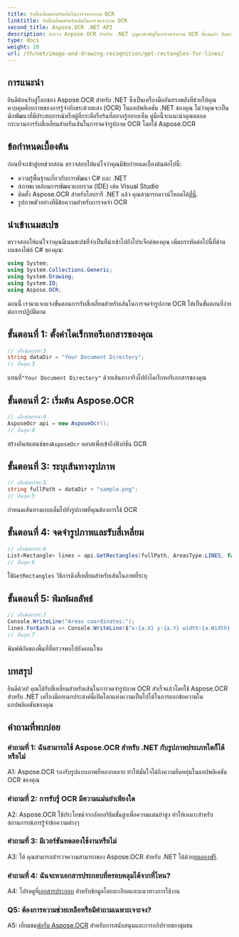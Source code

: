 ```yaml
---
title: รับสี่เหลี่ยมสำหรับเส้นในการจดจำภาพ OCR
linktitle: รับสี่เหลี่ยมสำหรับเส้นในการจดจำภาพ OCR
second_title: Aspose.OCR .NET API
description: สำรวจ Aspose.OCR สำหรับ .NET กุญแจสำคัญในการจดจำภาพ OCR ที่แม่นยำ ปลดปล่อยพลังของการแยกข้อความได้อย่างง่ายดาย
type: docs
weight: 10
url: /th/net/image-and-drawing-recognition/get-rectangles-for-lines/
---
```

## การแนะนำ

ยินดีต้อนรับสู่โลกของ Aspose.OCR สำหรับ .NET ซึ่งเป็นเครื่องมืออันทรงพลังที่ช่วยให้คุณควบคุมศักยภาพของการรู้จำอักขระด้วยแสง (OCR) ในแอปพลิเคชัน .NET ของคุณ ไม่ว่าคุณจะเป็นนักพัฒนาที่มีประสบการณ์หรือผู้ที่กระตือรือร้นที่อยากรู้อยากเห็น คู่มือนี้จะแนะนำคุณตลอดกระบวนการรับสี่เหลี่ยมสำหรับเส้นในการจดจำรูปภาพ OCR โดยใช้ Aspose.OCR

## ข้อกำหนดเบื้องต้น

ก่อนที่จะเข้าสู่บทช่วยสอน ตรวจสอบให้แน่ใจว่าคุณมีข้อกำหนดเบื้องต้นต่อไปนี้:

- ความรู้พื้นฐานเกี่ยวกับการพัฒนา C# และ .NET
- สภาพแวดล้อมการพัฒนาแบบรวม (IDE) เช่น Visual Studio
-  ติดตั้ง Aspose.OCR สำหรับไลบรารี .NET แล้ว คุณสามารถดาวน์โหลดได้[ที่นี่](https://releases.aspose.com/ocr/net/).
- รูปภาพตัวอย่างที่มีข้อความสำหรับการจดจำ OCR

## นำเข้าเนมสเปซ

ตรวจสอบให้แน่ใจว่าคุณมีเนมสเปซที่จำเป็นที่นำเข้าไปยังโปรเจ็กต์ของคุณ เพิ่มบรรทัดต่อไปนี้ที่ด้านบนของไฟล์ C# ของคุณ:

```csharp
using System;
using System.Collections.Generic;
using System.Drawing;
using System.IO;
using Aspose.OCR;
```

ตอนนี้ เรามาแจกแจงขั้นตอนการรับสี่เหลี่ยมสำหรับเส้นในการจดจำรูปภาพ OCR ให้เป็นขั้นตอนที่ง่ายต่อการปฏิบัติตาม

## ขั้นตอนที่ 1: ตั้งค่าไดเร็กทอรีเอกสารของคุณ

```csharp
// เอ็กซ์สตาร์ท:3
string dataDir = "Your Document Directory";
// สิ้นสุด:3
```

 แทนที่`"Your Document Directory"` ด้วยเส้นทางจริงไปยังไดเร็กทอรีเอกสารของคุณ

## ขั้นตอนที่ 2: เริ่มต้น Aspose.OCR

```csharp
// เอ็กซ์สตาร์ท:4
AsposeOcr api = new AsposeOcr();
// สิ้นสุด:4
```

 สร้างอินสแตนซ์ของ`AsposeOcr` คลาสเพื่อเข้าถึงฟังก์ชัน OCR

## ขั้นตอนที่ 3: ระบุเส้นทางรูปภาพ

```csharp
// เอ็กซ์สตาร์ท:5
string fullPath = dataDir + "sample.png";
// สิ้นสุด:5
```

กำหนดเส้นทางแบบเต็มไปยังรูปภาพที่คุณต้องการใช้ OCR

## ขั้นตอนที่ 4: จดจำรูปภาพและรับสี่เหลี่ยม

```csharp
// เอ็กซ์สตาร์ท:6
List<Rectangle> lines = api.GetRectangles(fullPath, AreasType.LINES, false);
// สิ้นสุด:6
```

 ใช้`GetRectangles` วิธีการดึงสี่เหลี่ยมสำหรับเส้นในภาพที่ระบุ

## ขั้นตอนที่ 5: พิมพ์ผลลัพธ์

```csharp
// เอ็กซ์สตาร์ท:7
Console.WriteLine("Areas coordinates:");
lines.ForEach(a => Console.WriteLine($"x:{a.X} y:{a.Y} width:{a.Width} height:{a.Height}"));
// สิ้นสุด:7
```

พิมพ์พิกัดของพื้นที่ที่ตรวจพบไปยังคอนโซล

## บทสรุป

ยินดีด้วย! คุณได้รับสี่เหลี่ยมสำหรับเส้นในการจดจำรูปภาพ OCR สำเร็จแล้วโดยใช้ Aspose.OCR สำหรับ .NET เครื่องมืออเนกประสงค์นี้เปิดโลกแห่งความเป็นไปได้ในการแยกข้อความในแอปพลิเคชันของคุณ

## คำถามที่พบบ่อย

### คำถามที่ 1: ฉันสามารถใช้ Aspose.OCR สำหรับ .NET กับรูปภาพประเภทใดก็ได้หรือไม่

A1: Aspose.OCR รองรับรูปแบบภาพที่หลากหลาย ทำให้มั่นใจได้ถึงความยืดหยุ่นในแอปพลิเคชัน OCR ของคุณ

### คำถามที่ 2: การรับรู้ OCR มีความแม่นยำเพียงใด

A2: Aspose.OCR ใช้ประโยชน์จากอัลกอริธึมขั้นสูงเพื่อความแม่นยำสูง ทำให้เหมาะสำหรับสถานการณ์การรู้จำข้อความต่างๆ

### คำถามที่ 3: มีเวอร์ชันทดลองใช้งานหรือไม่

 A3: ได้ คุณสามารถสำรวจความสามารถของ Aspose.OCR สำหรับ .NET ได้ด้วย[ทดลองฟรี](https://releases.aspose.com/).

### คำถามที่ 4: ฉันจะหาเอกสารประกอบที่ครอบคลุมได้จากที่ไหน?

 A4: โปรดดูที่[เอกสารประกอบ](https://reference.aspose.com/ocr/net/) สำหรับข้อมูลโดยละเอียดและแนวทางการใช้งาน

### Q5: ต้องการความช่วยเหลือหรือมีคำถามเฉพาะเจาะจง?

 A5: เยี่ยมชม[ฟอรั่ม Aspose.OCR](https://forum.aspose.com/c/ocr/16) สำหรับการสนับสนุนและการอภิปรายของชุมชน